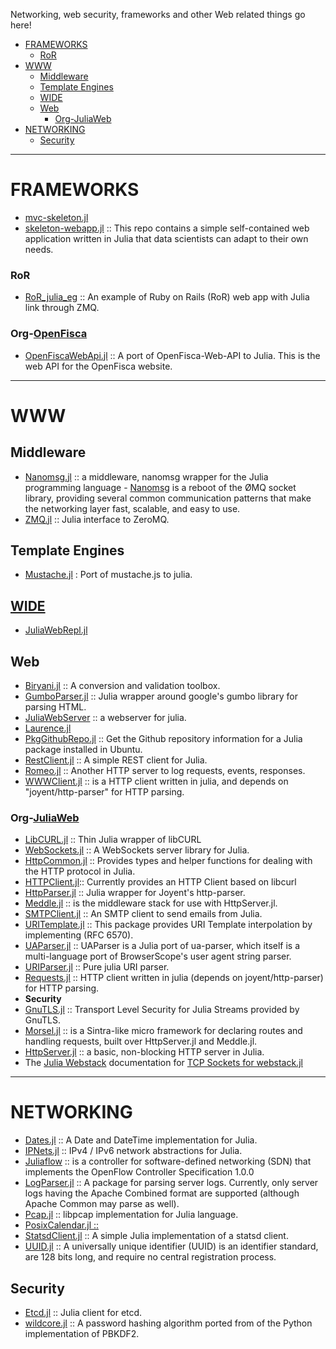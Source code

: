 Networking, web security, frameworks and other Web related things go here!

* [FRAMEWORKS](#frameworks)
   * [RoR](#ror)
* [WWW](#www)
   * [Middleware](#middleware)
   * [Template Engines](#template-engines)
   * [WIDE](#wide)
   * [Web](#web)
      + [Org-JuliaWeb](org-juliaweb)
* [NETWORKING](#networking)
   + [Security](#security)

----

# FRAMEWORKS
+ [mvc-skeleton.jl](https://github.com/halla/mvc-skeleton.jl)
+ [skeleton-webapp.jl](https://bitbucket.org/jocklawrie/skeleton-webapp.jl) :: This repo contains a simple self-contained web application written in Julia that data scientists can adapt to their own needs.

### RoR
+ [RoR_julia_eg](https://github.com/Ken-B/RoR_julia_eg) :: An example of Ruby on Rails (RoR) web app with Julia link through ZMQ.

### Org-[OpenFisca](https://github.com/openfisca/)
+ [OpenFiscaWebApi.jl](https://github.com/openfisca/OpenFiscaWebApi.jl) :: A port of OpenFisca-Web-API to Julia. This is the web API for the OpenFisca website.

----

# WWW

## Middleware
+ [Nanomsg.jl](https://github.com/quinnj/Nanomsg.jl) :: a middleware, nanomsg wrapper for the Julia programming language - [Nanomsg](http://nanomsg.org) is a reboot of the ØMQ socket library, providing several common communication patterns that make the networking layer fast, scalable, and easy to use. 
+ [ZMQ.jl](https://github.com/JuliaLang/ZMQ.jl) :: Julia interface to ZeroMQ.

## Template Engines
+ [Mustache.jl](https://github.com/jverzani/Mustache.jl) : Port of mustache.js to julia.

## [WIDE](https://en.wikipedia.org/wiki/Web_integrated_development_environment)
+ [JuliaWebRepl.jl](https://github.com/vtjnash/JuliaWebRepl.jl)

## Web
- [Biryani.jl](https://github.com/eraviart/Biryani.jl) :: A conversion and validation toolbox.
- [GumboParser.jl](https://github.com/porterjamesj/Gumbo.jl) :: Julia wrapper around google's gumbo library for parsing HTML.
- [JuliaWebServer](https://github.com/chzyer/JuliaWebServer) :: a webserver for julia.
- [Laurence.jl](https://github.com/mneudert/Laurence.jl)
- [PkgGithubRepo.jl](https://github.com/thiruk/PkgGithubRepo.jl) :: Get the Github repository information for a Julia package installed in Ubuntu.
- [RestClient.jl](https://github.com/analyzere/RestClient.jl) :: A simple REST client for Julia.
- [Romeo.jl](https://github.com/mneudert/Romeo.jl) :: Another HTTP server to log requests, events, responses.
- [WWWClient.jl](https://github.com/loladiro/WWWClient.jl) :: is a HTTP client written in julia, and depends on "joyent/http-parser" for HTTP parsing. 

### Org-[JuliaWeb](https://github.com/JuliaWeb)
   - [LibCURL.jl](https://github.com/JuliaWeb/LibCURL.jl) :: Thin Julia wrapper of libCURL
   - [WebSockets.jl](https://github.com/JuliaWeb/WebSockets.jl) :: A WebSockets server library for Julia.
   - [HttpCommon.jl](https://github.com/JuliaWeb/HttpCommon.jl) :: Provides types and helper functions for dealing with the HTTP protocol in Julia.
   - [HTTPClient.jl](https://github.com/JuliaWeb/HTTPClient.jl):: Currently provides an HTTP Client based on libcurl
   - [HttpParser.jl](https://github.com/JuliaWeb/HttpParser.jl) :: Julia wrapper for Joyent's http-parser.
   - [Meddle.jl](https://github.com/JuliaWeb/Meddle.jl) :: is the middleware stack for use with HttpServer.jl.
   - [SMTPClient.jl](https://github.com/JuliaWeb/SMTPClient.jl) :: An SMTP client to send emails from Julia.
   - [URITemplate.jl](https://github.com/JuliaWeb/URITemplate.jl) :: This package provides URI Template interpolation by implementing (RFC 6570).
   - [UAParser.jl](https://github.com/JuliaWeb/UAParser.jl) :: UAParser is a Julia port of ua-parser, which itself is a multi-language port of BrowserScope's user agent string parser.
   - [URIParser.jl](https://github.com/JuliaWeb/URIParser.jl) :: Pure julia URI parser.
   - [Requests.jl](https://github.com/JuliaWeb/Requests.jl) :: HTTP client written in julia (depends on joyent/http-parser) for HTTP parsing. 
   - **Security**
   - [GnuTLS.jl](https://github.com/JuliaWeb/GnuTLS.jl) :: Transport Level Security for Julia Streams provided by GnuTLS.
   - [Morsel.jl](https://github.com/JuliaLang/Morsel.jl) :: is a Sintra-like micro framework for declaring routes and handling requests, built over HttpServer.jl and Meddle.jl.
   - [HttpServer.jl](https://github.com/JuliaLang/HttpServer.jl) :: a basic, non-blocking HTTP server in Julia.
   - The [Julia Webstack](http://juliawebstack.org) documentation for [TCP Sockets for webstack.jl](http://blog.leahhanson.us/using-tcp-sockets-in-julia.html)

----

# NETWORKING
+ [Dates.jl](https://github.com/quinnj/Dates.jl) :: A Date and DateTime implementation for Julia.
+ [IPNets.jl](https://github.com/sbromberger/IPNets.jl) :: IPv4 / IPv6 network abstractions for Julia. 
+ [Juliaflow](https://github.com/pchronz/juliaflow) :: is a controller for software-defined networking (SDN) that implements the OpenFlow Controller Specification 1.0.0
+ [LogParser.jl](https://github.com/randyzwitch/LogParser.jl) :: A package for parsing server logs. Currently, only server logs having the Apache Combined format are supported (although Apache Common may parse as well).
+ [Pcap.jl](https://github.com/bearnado/Pcap.jl) :: libpcap implementation for Julia language.
+ [PosixCalendar.jl ::](https://github.com/dejakaymac/PosixCalendar.jl)
+ [StatsdClient.jl](https://github.com/forio/StatsdClient.jl) :: A simple Julia implementation of a statsd client.
+ [UUID.jl](https://github.com/forio/UUID.jl) :: A universally unique identifier (UUID) is an identifier standard, are 128 bits long, and require no central registration process.

## Security
+ [Etcd.jl](https://github.com/rened/Etcd.jl) :: Julia client for etcd.
+ [wildcore.jl](https://github.com/codr4life/wildcore.jl/blob/master/pbkdf2.jl) :: A password hashing algorithm ported from of the Python implementation of PBKDF2.

